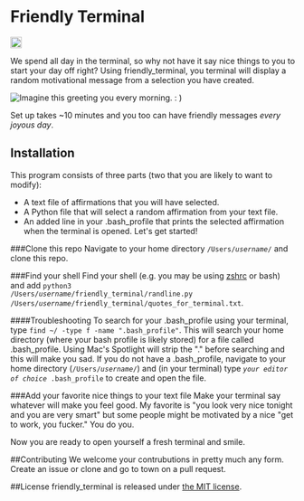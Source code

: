# Friendly Terminal
<a href='http://www.recurse.com' title='Made with love at the Recurse Center'><img src='https://cloud.githubusercontent.com/assets/2883345/11325206/336ea5f4-9150-11e5-9e90-d86ad31993d8.png' height='20px'/></a>

We spend all day in the terminal, so why not have it say nice things to you to start your day off right?  Using friendly_terminal, you terminal will display a random motivational message from a selection you have created.

![Imagine this greeting you every morning. : )](https://github.com/vzhz/friendly_terminal/blob/master/friendly_terminal_preview.png)

Set up takes ~10 minutes and you too can have friendly messages *every joyous day*.

## Installation
This program consists of three parts (two that you are likely to want to modify):
- A text file of affirmations that you will have selected.
- A Python file that will select a random affirmation from your text file.
- An added line in your .bash_profile that prints the selected affirmation when the terminal is opened.
Let's get started!

###Clone this repo
Navigate to your home directory <code>/Users/*username*/</code> and clone this repo.

###Find your shell
Find your shell (e.g. you may be using [zshrc]() or bash) and add <code>python3 /Users/*username*/friendly_terminal/randline.py /Users/*username*/friendly_terminal/quotes_for_terminal.txt</code>.

####Troubleshooting
To search for your .bash_profile using your terminal, type <code>find ~/ -type f -name ".bash_profile"</code>.  This will search your home directory (where your bash profile is likely stored) for a file called .bash_profile.  Using Mac's Spotlight will strip the "." before searching and this will make you sad.
If you do not have a .bash_profile, navigate to your home directory (<code>/Users/*username*/</code>) and (in your terminal) type <code>*your editor of choice* .bash_profile</code> to create and open the file.

###Add your favorite nice things to your text file
Make your terminal say whatever will make you feel good. My favorite is "you look very nice tonight and you are very smart" but some people might be motivated by a nice "get to work, you fucker."  You do you.

Now you are ready to open yourself a fresh terminal and smile.  

##Contributing
We welcome your contrubutions in pretty much any form.  Create an issue or clone and go to town on a pull request.

##License
friendly_terminal is released under [the MIT license](https://github.com/vzhz/friendly_terminal/blob/master/LICENSE.txt).


